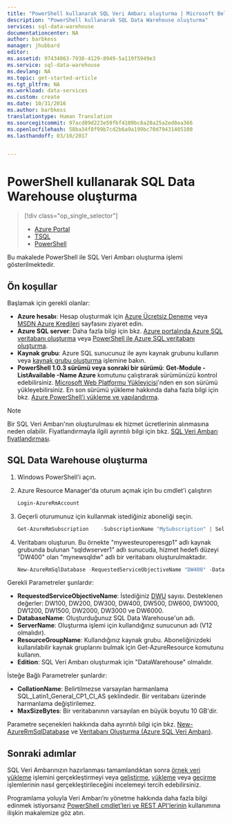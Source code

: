 ```yaml
---
title: "PowerShell kullanarak SQL Veri Ambarı oluşturma | Microsoft Belgeleri"
description: "PowerShell kullanarak SQL Data Warehouse oluşturma"
services: sql-data-warehouse
documentationcenter: NA
author: barbkess
manager: jhubbard
editor: 
ms.assetid: 97434863-7938-4129-8949-5a119f5949e3
ms.service: sql-data-warehouse
ms.devlang: NA
ms.topic: get-started-article
ms.tgt_pltfrm: NA
ms.workload: data-services
ms.custom: create
ms.date: 10/31/2016
ms.author: barbkess
translationtype: Human Translation
ms.sourcegitcommit: 97acd09d223e59fbf4109bc8a20a25a2ed8ea366
ms.openlocfilehash: 58ba34f8f99b7cd2b6a9a199bc70d79431405100
ms.lasthandoff: 03/10/2017


---
```

# <a name="create-sql-data-warehouse-using-powershell"></a>PowerShell kullanarak SQL Data Warehouse oluşturma
> [!div class="op_single_selector"]
> * [Azure Portal](sql-data-warehouse-get-started-provision.md)
> * [TSQL](sql-data-warehouse-get-started-create-database-tsql.md)
> * [PowerShell](sql-data-warehouse-get-started-provision-powershell.md)
>
>

Bu makalede PowerShell ile SQL Veri Ambarı oluşturma işlemi gösterilmektedir.

## <a name="prerequisites"></a>Ön koşullar
Başlamak için gerekli olanlar:

* **Azure hesabı**: Hesap oluşturmak için [Azure Ücretsiz Deneme][Azure Free Trial] veya [MSDN Azure Kredileri][MSDN Azure Credits] sayfasını ziyaret edin.
* **Azure SQL server**: Daha fazla bilgi için bkz. [Azure portalında Azure SQL veritabanı oluşturma][Create an Azure SQL database in the Azure Portal] veya [PowerShell ile Azure SQL veritabanı oluşturma][Create an Azure SQL database with PowerShell].
* **Kaynak grubu**: Azure SQL sunucunuz ile aynı kaynak grubunu kullanın veya [kaynak grubu oluşturma](../azure-resource-manager/resource-group-portal.md) işlemine bakın.
* **PowerShell 1.0.3 sürümü veya sonraki bir sürümü**: **Get-Module -ListAvailable -Name Azure** komutunu çalıştırarak sürümünüzü kontrol edebilirsiniz.  [Microsoft Web Platformu Yükleyicisi][Microsoft Web Platform Installer]'nden en son sürümü yükleyebilirsiniz.  En son sürümü yükleme hakkında daha fazla bilgi için bkz. [Azure PowerShell'i yükleme ve yapılandırma][How to install and configure Azure PowerShell].

> [!NOTE]
> Bir SQL Veri Ambarı'nın oluşturulması ek hizmet ücretlerinin alınmasına neden olabilir.  Fiyatlandırmayla ilgili ayrıntılı bilgi için bkz. [SQL Veri Ambarı fiyatlandırması][SQL Data Warehouse pricing].
>
>

## <a name="create-a-sql-data-warehouse"></a>SQL Data Warehouse oluşturma
1. Windows PowerShell'i açın.
2. Azure Resource Manager'da oturum açmak için bu cmdlet'i çalıştırın

    ```Powershell
    Login-AzureRmAccount
    ```
3. Geçerli oturumunuz için kullanmak istediğiniz aboneliği seçin.

    ```Powershell
    Get-AzureRmSubscription    -SubscriptionName "MySubscription" | Select-AzureRmSubscription
    ```
4. Veritabanı oluşturun. Bu örnekte "mywesteuroperesgp1" adlı kaynak grubunda bulunan "sqldwserver1" adlı sunucuda, hizmet hedefi düzeyi "DW400" olan "mynewsqldw" adlı bir veritabanı oluşturulmaktadır.

   ```Powershell
   New-AzureRmSqlDatabase -RequestedServiceObjectiveName "DW400" -DatabaseName "mynewsqldw" -ServerName "sqldwserver1" -ResourceGroupName "mywesteuroperesgp1" -Edition "DataWarehouse" -CollationName "SQL_Latin1_General_CP1_CI_AS" -MaxSizeBytes 10995116277760
   ```

Gerekli Parametreler şunlardır:

* **RequestedServiceObjectiveName**: İstediğiniz [DWU][DWU] sayısı.  Desteklenen değerler: DW100, DW200, DW300, DW400, DW500, DW600, DW1000, DW1200, DW1500, DW2000, DW3000 ve DW6000.
* **DatabaseName**: Oluşturduğunuz SQL Data Warehouse'un adı.
* **ServerName**: Oluşturma işlemi için kullandığınız sunucunun adı (V12 olmalıdır).
* **ResourceGroupName**: Kullandığınız kaynak grubu.  Aboneliğinizdeki kullanılabilir kaynak gruplarını bulmak için Get-AzureResource komutunu kullanın.
* **Edition**: SQL Veri Ambarı oluşturmak için "DataWarehouse" olmalıdır.

İsteğe Bağlı Parametreler şunlardır:

* **CollationName**: Belirtilmezse varsayılan harmanlama SQL_Latin1_General_CP1_CI_AS şeklindedir.  Bir veritabanı üzerinde harmanlama değiştirilemez.
* **MaxSizeBytes**: Bir veritabanının varsayılan en büyük boyutu 10 GB'dir.

Parametre seçenekleri hakkında daha ayrıntılı bilgi için bkz. [New-AzureRmSqlDatabase][New-AzureRmSqlDatabase] ve [Veritabanı Oluşturma (Azure SQL Veri Ambarı)][Create Database (Azure SQL Data Warehouse)].

## <a name="next-steps"></a>Sonraki adımlar
SQL Veri Ambarınızın hazırlanması tamamlandıktan sonra [örnek veri yükleme][loading sample data] işlemini gerçekleştirmeyi veya [geliştirme][develop], [yükleme][load] veya [geçirme][migrate] işlemlerinin nasıl gerçekleştirileceğini incelemeyi tercih edebilirsiniz.

Programlama yoluyla Veri Ambarı’nı yönetme hakkında daha fazla bilgi edinmek istiyorsanız [PowerShell cmdlet’leri ve REST API'lerinin][PowerShell cmdlets and REST APIs] kullanımına ilişkin makalemize göz atın.

<!--Image references-->

<!--Article references-->
[DWU]: ./sql-data-warehouse-overview-what-is.md
[migrate]: ./sql-data-warehouse-overview-migrate.md
[develop]: ./sql-data-warehouse-overview-develop.md
[load]: ./sql-data-warehouse-load-with-bcp.md
[loading sample data]: ./sql-data-warehouse-load-sample-databases.md
[PowerShell cmdlets and REST APIs]: ./sql-data-warehouse-reference-powershell-cmdlets.md
[firewall rules]: ../sql-database-configure-firewall-settings.md

[How to install and configure Azure PowerShell]: /powershell/azureps-cmdlets-docs
[how to create a SQL Data Warehouse from the Azure Portal]: ./sql-data-warehouse-get-started-provision.md
[Create an Azure SQL database in the Azure Portal]: ../sql-database/sql-database-get-started.md
[Create an Azure SQL database with PowerShell]: ../sql-database/sql-database-get-started-powershell.md
[how to create a resource group]: ../azure-resource-manager/resource-group-template-deploy-portal.md#create-resource-group

<!--MSDN references-->
[MSDN]: https://msdn.microsoft.com/library/azure/dn546722.aspx
[New-AzureRmSqlDatabase]: https://msdn.microsoft.com/library/mt619339.aspx
[Create Database (Azure SQL Data Warehouse)]: https://msdn.microsoft.com/library/mt204021.aspx

<!--Other Web references-->
[Microsoft Web Platform Installer]: https://aka.ms/webpi-azps
[SQL Data Warehouse pricing]: https://azure.microsoft.com/pricing/details/sql-data-warehouse/
[Azure Free Trial]: https://azure.microsoft.com/pricing/free-trial/?WT.mc_id=A261C142F
[MSDN Azure Credits]: https://azure.microsoft.com/pricing/member-offers/msdn-benefits-details/?WT.mc_id=A261C142F

